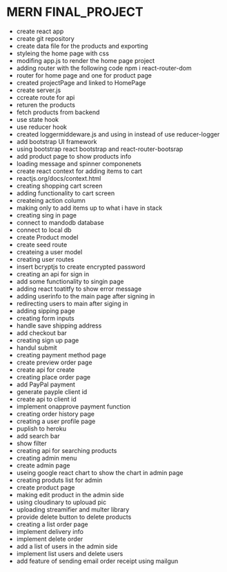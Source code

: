 # MERN FINAL_PROJECT

- create react app
- create git repository
- create data file for the products and exporting
- styleing the home page with css
- modifing app.js to render the home page project
- adding router with the following code npm i react-router-dom
- router for home page and one for product page
- created projectPage and linked to HomePage
- create server.js
- ccreate route for api
- returen the products
- fetch products from backend
- use state hook
- use reducer hook
- created loggermiddeware.js and using in instead of use reducer-logger
- add bootstrap UI framework
- using bootstrap react bootstrap and react-router-bootsrap
- add product page to show products info
- loading message and spinner componenets
- create react context for adding items to cart
- reactjs.org/docs/context.html
- creating shopping cart screen
- adding functionality to cart screen
- createing action column
- making only to add items up to what i have in stack
- creating sing in page
- connect to mandodb database
- connect to local db
- create Product model
- create seed route
- createing a user model
- creating user routes
- insert bcryptjs to create encrypted password
- creating an api for sign in
- add some functionality to singin page
- adding react toatitfy to show error message
- adding userinfo to the main page after signing in
- redirecting users to main after siging in
- adding sipping page
- creating form inputs
- handle save shipping address
- add checkout bar
- creating sign up page
- handul submit
- creating payment method page
- create preview order page
- create api for create
- creating place order page
- add PayPal payment
- generate payple client id
- create api to client id
- implement onapprove payment function
- creating order history page
- creating a user profile page
- puplish to heroku
- add search bar
- show filter
- creating api for searching products
- creating admin menu
- create admin page
- useing google react chart to show the chart in admin page
- creating produts list for admin
- create product page
- making edit product in the admin side
- using cloudinary to uplouad pic
- uploading streamifier and multer library
- provide delete button to delete products
- creating a list order page
- implement delivery info
- implement delete order
- add a list of users in the admin side
- implement list users and delete users
- add feature of sending email order receipt using mailgun
